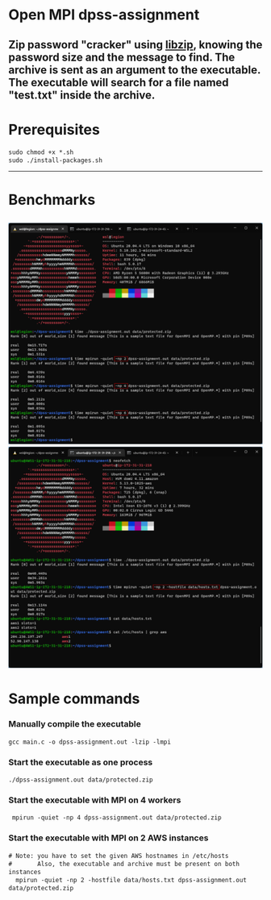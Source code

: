 # Open MPI dpss-assignment
Zip password "cracker" using [libzip](https://libzip.org/), knowing the password size and the message to find.
The archive is sent as an argument to the executable.
The executable will search for a file named "test.txt" inside the archive.
---
# Prerequisites
```shell
sudo chmod +x *.sh
sudo ./install-packages.sh
```
---
# Benchmarks
![legion pic](https://github.com/popescuciprian/dpss-assignment/blob/main/pics/legion.png)
![aws pic](https://github.com/popescuciprian/dpss-assignment/blob/main/pics/aws.png)
---
# Sample commands
### Manually compile the executable
```shell
gcc main.c -o dpss-assignment.out -lzip -lmpi
```
### Start the executable as one process
```shell
./dpss-assignment.out data/protected.zip
```
### Start the executable with MPI on 4 workers
```shell
 mpirun -quiet -np 4 dpss-assignment.out data/protected.zip
````
### Start the executable with MPI on 2 AWS instances
```shell
# Note: you have to set the given AWS hostnames in /etc/hosts
#       Also, the executable and archive must be present on both instances
  mpirun -quiet -np 2 -hostfile data/hosts.txt dpss-assignment.out data/protected.zip
```